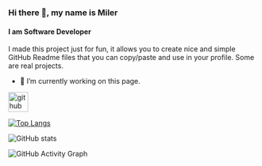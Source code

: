 ### Hi there 👋, my name is Miler
#### I am Software Developer

I made this project just for fun, it allows you to create nice and simple GitHub Readme files that you can copy/paste and use in your profile. Some are real projects.

- 🔭 I’m currently working on this page. 


[<img src='https://cdn.jsdelivr.net/npm/simple-icons@3.0.1/icons/github.svg' alt='github' height='40'>](https://github.com/Miler1)  

[![Top Langs](https://github-readme-stats.vercel.app/api/top-langs/?username=Miler1)](https://github.com/anuraghazra/github-readme-stats)

![GitHub stats](https://github-readme-stats.vercel.app/api?username=Miler1&show_icons=true&count_private=true)  

![GitHub Activity Graph](https://activity-graph.herokuapp.com/graph?username=Miler1)  

<!-- ![GitHub metrics](https://metrics.lecoq.io/Miler1)   -->

<!-- ![Profile views](https://gpvc.arturio.dev/Miler1)   -->

